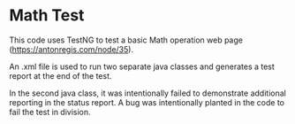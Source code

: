 # Math Test
This code uses TestNG to test a basic Math operation web page (https://antonregis.com/node/35).
  
An .xml file is used to run two separate java classes and generates a test report at the end of the test.

In the second java class, it was intentionally failed to demonstrate additional reporting in the status report. A bug was intentionally planted in the code to fail the test in division.
